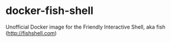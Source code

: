 # docker-fish-shell
Unofficial Docker image for the Friendly Interactive Shell, aka fish (http://fishshell.com)
